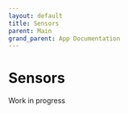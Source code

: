 ```yaml
---
layout: default
title: Sensors
parent: Main
grand_parent: App Documentation
---
```


# Sensors

Work in progress
